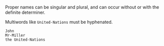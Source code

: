 Proper names can be singular and plural, and can occur without or with the definite determiner. 

Multiwords like `United-Nations` must be hyphenated.

```
John
Mr-Miller
the United-Nations
```

